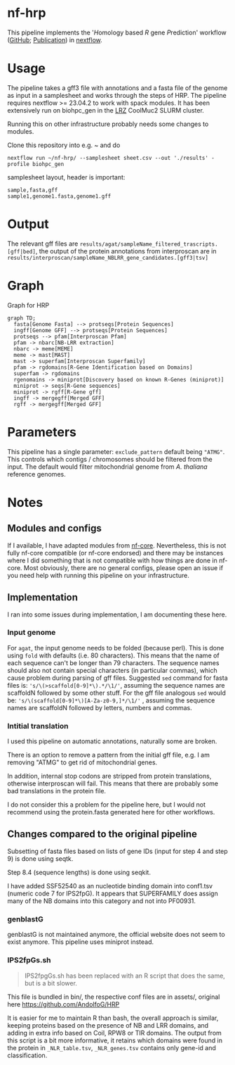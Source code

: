 # nf-hrp

This pipeline implements the '*H*omology based *R* gene *P*rediction' workflow ([GitHub](https://github.com/AndolfoG/HRP); [Publication](https://onlinelibrary.wiley.com/doi/10.1111/tpj.15756)) in [nextflow](https://nextflow.io/). 

# Usage

The pipeline takes a gff3 file with annotations and a fasta file of the genome as input in a samplesheet and works through the steps of HRP.
The pipeline requires nextflow >= 23.04.2 to work with spack modules. It has been extensively run on biohpc_gen in the [LRZ](https://www.lrz.de/) CoolMuc2 SLURM cluster.

Running this on other infrastructure probably needs some changes to modules.

Clone this repository into e.g. ~ and do

```
nextflow run ~/nf-hrp/ --samplesheet sheet.csv --out './results' -profile biohpc_gen
```

samplesheet layout, header is important:

```
sample,fasta,gff
sample1,genome1.fasta,genome1.gff
```

# Output

The relevant gff files are `results/agat/sampleName_filtered_trascripts.[gff|bed]`, the output of the protein annotations from interproscan are in `results/interproscan/sampleName_NBLRR_gene_candidates.[gff3|tsv]`

# Graph

Graph for HRP

```mermaid
graph TD;
  fasta[Genome Fasta] --> protseqs[Protein Sequences]
  ingff[Genome GFF] --> protseqs[Protein Sequences]
  protseqs --> pfam[Interproscan Pfam]
  pfam -> nbarc[NB-LRR extraction]
  nbarc -> meme[MEME]
  meme -> mast[MAST]
  mast -> superfam[Interproscan Superfamily]
  pfam -> rgdomains[R-Gene Identification based on Domains]
  superfam -> rgdomains
  rgenomains -> miniprot[Discovery based on known R-Genes (miniprot)]
  miniprot -> seqs[R-Gene sequences]
  miniprot -> rgff[R-Gene gff]
  ingff -> mergegff[Merged GFF]
  rgff -> mergegff[Merged GFF]
```

# Parameters

This pipeline has a single parameter: `exclude_pattern` default being `"ATMG"`.
This controls which contigs / chromosomes should be filtered from the input.
The default would filter mitochondrial genome from *A. thaliana* reference genomes.

# Notes

## Modules and configs

If I available, I have adapted modules from [nf-core](https://nf-co.re/). Nevertheless, this is not fully nf-core compatible (or nf-core endorsed) and there may be instances where I did something that is not compatible with how things are done in nf-core. Most obviously, there are no general configs, please open an issue if you need help with running this pipeline on your infrastructure.

## Implementation

I ran into some issues during implementation, I am documenting these here.

### Input genome

For `agat`, the input genome needs to be folded (because perl). This is done using `fold` with defaults (i.e. 80 characters).
This means that the name of each sequence can't be longer than 79 characters.
The sequence names should also not contain special characters (in particular commas), which cause problem during parsing of gff files.
Suggested `sed` command for fasta files is: `'s/\(>scaffold[0-9]*\).*/\1/'`, assuming the sequence names are scaffoldN followed by some other stuff.
For the gff file analogous `sed` would be: `'s/\(scaffold[0-9]*\)[A-Za-z0-9,]*/\1/'` , assuming the sequence names are scaffoldN followed by letters, numbers and commas.

### Intitial translation

I used this pipeline on automatic annotations, naturally some are broken. 

There is an option to remove a pattern from the initial gff file, e.g. I am removing "ATMG" to get rid of mitochondrial genes.

In addition, internal stop codons are stripped from protein translations, otherwise interproscan will fail. This means that there are probably some bad translations in the protein file.

I do not consider this a problem for the pipeline here, but I would not recommend using the protein.fasta generated here for other workflows.

## Changes compared to the original pipeline

Subsetting of fasta files based on lists of gene IDs (input for step 4 and step 9) is done using seqtk.

Step 8.4 (sequence lengths) is done using seqkit.

I have added SSF52540 as an nucleotide binding domain into conf1.tsv (numeric code 7 for IPS2fpG). It appears that SUPERFAMILY does assign many of the NB domains into this category and not into PF00931.

### genblastG

genblastG is not maintained anymore, the official website does not seem to exist anymore. This pipeline uses miniprot instead.

### IPS2fpGs.sh

> IPS2fpgGs.sh has been replaced with an R script that does the same, but is a bit slower.

This file is bundled in bin/, the respective conf files are in assets/, original here https://github.com/AndolfoG/HRP

It is easier for me to maintain R than bash, the overall approach is similar, keeping proteins based on the presence of NB and LRR domains, and adding in extra info based on Coil, RPW8 or TIR domains. The output from this script is a bit more informative, it retains which domains were found in the protein in `_NLR_table.tsv`, `_NLR_genes.tsv` contains only gene-id and classification.